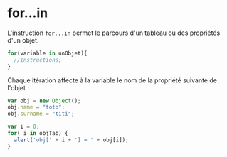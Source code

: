 # for...in

L'instruction `for...in` permet le parcours d'un tableau ou des propriétés d'un objet.

```js
for(variable in unObjet){
  //Instructions;
}
```

Chaque itération affecte à la variable le nom de la propriété suivante de l'objet :

```js
var obj = new Object();
obj.name = "toto";
obj.surname = "titi";

var i = 0;
for( i in objTab) {
  alert('obj[' + i + '] = ' + obj[i]);
}
```

